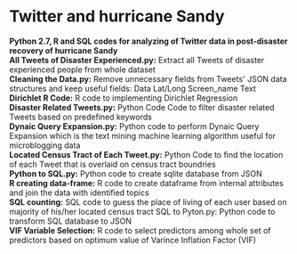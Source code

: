 # Twitter and hurricane Sandy
**Python 2.7, R and SQL codes for analyzing of Twitter data in post-disaster recovery of hurricane Sandy**  
**All Tweets of Disaster Experienced.py:** Extract all Tweets of disaster experienced people from whole dataset  
**Cleaning the Data.py:** Remove unnecessary fields from Tweets' JSON data structures and keep useful fields: Data Lat/Long Screen_name Text  
**Dirichlet R Code:** R code to implementing Dirichlet Regression  
**Disaster Related Tweets.py:** Python Code Code to filter disaster related Tweets based on predefined keywords  
**Dynaic Query Expansion.py:** Python code to perform Dynaic Query Expansion which is the text mining machine learning algorithm useful for microblogging data  
**Located Census Tract of Each Tweet.py:** Python Code to find the location of each Tweet that is overlaid on census tract boundries  
**Python to SQL.py:** Python code to create sqlite database from JSON   
**R creating data-frame:** R code to create dataframe from internal attributes and join the data with identified topics   
**SQL counting:** SQL code to guess the place of living of each user based on majority of his/her located census tract SQL to Pyton.py: Python code to transform SQL database to JSON  
**VIF Variable Selection:** R code to select predictors among whole set of predictors based on optimum value of Varince Inflation Factor (VIF)   
